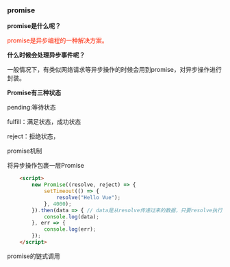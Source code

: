 ### promise

**promise是什么呢？**

<font color="#f20">promise是异步编程的一种解决方案。</font>

**什么时候会处理异步事件呢？**

一般情况下，有类似网络请求等异步操作的时候会用到promise，对异步操作进行封装。

**Promise有三种状态**

pending:等待状态

fulfill：满足状态，成功状态

reject：拒绝状态，

promise机制

将异步操作包裹一层Promise

```html
    <script>
        new Promise((resolve, reject) => {
            setTimeout(() => {
                resolve("Hello Vue");
            }, 4000);
        }).then(data => { // data是从resolve传递过来的数据，只要resolve执行力，就一定会执行then
            console.log(data);
        }, err => {
            console.log(err);
        });
    </script>
```

promise的链式调用

